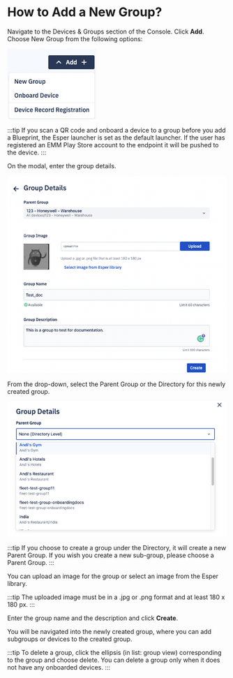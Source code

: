 # How to Add a New Group?

Navigate to the Devices & Groups section of the Console. Click **Add**. Choose New Group from the following options:

![option](./images/addgroup/1-option.png)


:::tip
If you scan a QR code and onboard a device to a group before you add a Blueprint, the Esper launcher is set as the default launcher. If the user has registered an EMM Play Store account to the endpoint it will be pushed to the device.
:::


On the modal, enter the group details.

![details](./images/addgroup/2-details.png)

From the drop-down, select the Parent Group or the Directory for this newly created group.



![choose group](./images/addgroup/3-group.png)

:::tip
If you choose to create a group under the Directory, it will create a new Parent Group. If you wish you create a new sub-group, please choose a Parent Group.
:::

You can upload an image for the group or select an image from the Esper library.

:::tip
The uploaded image must be in a .jpg or .png format and at least 180 x 180 px.
:::

Enter the group name and the description and click **Create**.

You will be navigated into the newly created group, where you can add subgroups or devices to the created group.

:::tip
To delete a group, click the ellipsis (in list: group view) corresponding to the group and choose delete. You can delete a group only when it does not have any onboarded devices. 
:::

